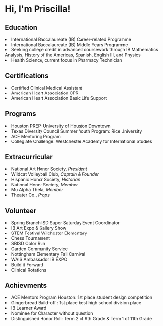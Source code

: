<h1>Hi, I'm Priscilla! </h1>

<h2>Education</h2>
   <li>International Baccalaureate (IB) Career-related Programme </li>
   <li>International Baccalaureate (IB) Middle Years Programme</li>
   <li> Seeking college credit in advanced coursework through IB Mathematics Analysis, History of the Americas, Spanish, English III, and Physics</li>
   <li>Health Science, current focus in Pharmacy Technician </li>
   
<h2>Certifications</h2>
   <li>Certified Clinical Medical Assistant</li>
   <li>American Heart Association CPR</li>
   <li>American Heart Association Basic Life Support</li>

<h2>Programs</h2>
   <li> Houston PREP: University of Houston Downtown</li>
   <li> Texas Diversity Council Summer Youth Program: Rice University</li>
   <li> ACE Mentoring Program</li>
   <li> Collegiate Challenge: Westchester Academy for International Studies</li>

<h2>Extracurricular</h2>
   <li>National Art Honor Society, <i>President</i></li>
   <li>Wildcat Volleyball Club, <i>Captain & Founder</i></li>
   <li>Hispanic Honor Society, <i>Historian</i></li>
   <li>National Honor Society, <i>Member</i></li>
   <li>Mu Alpha Theta, <i>Member</i></li>
   <li>Theater Co., <i>Props</i></li>

<h2>Volunteer</h2>
   <li>Spring Branch ISD Super Saturday Event Coordinator</li>
   <li>IB Art Expo & Gallery Show</li>
   <li>STEM Festival Wilchester Elementary</li>
   <li>Chess Tournament</li>
   <li>SBISD Color Run</li>
   <li>Garden Community Service</li>
   <li>Nottingham Elementary Fall Carnival</li>
   <li>WAIS Ambassador IB EXPO</li>
   <li>Build it Forward</li>
   <li>Clinical Rotations</li>

<h2>Achievments</h2>
<li> ACE Mentors Program Houston: 1st place student design competition</li>
<li>Gingerbread Build-off : 1st place best high school division place</li>
<li>IB Learner Award </li>
<li>Nominee for Character without question</li>
<li>Distinguished Honor Roll: Term 2 of 9th Grade & Term 1 of 11th Grade</li>


